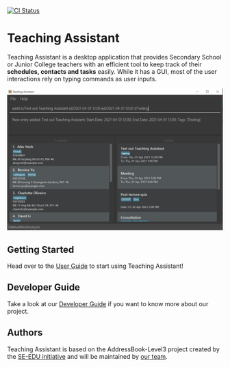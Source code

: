 [![CI Status](https://github.com/AY2021S2-CS2103T-W13-4/tp/workflows/Java%20CI/badge.svg)](https://github.com/AY2021S2-CS2103T-W13-4/tp/actions)

# Teaching Assistant
Teaching Assistant is a desktop application that provides Secondary School or Junior College teachers with an efficient tool to keep track of their **schedules, contacts and tasks** easily.
While it has a GUI, most of the user interactions rely on typing commands as user inputs.

![Ui](docs/images/Ui.png)

## Getting Started
Head over to the [User Guide](https://github.com/AY2021S2-CS2103T-W13-4/tp/blob/master/docs/UserGuide.md) to start using Teaching Assistant!

## Developer Guide
Take a look at our [Developer Guide](https://github.com/AY2021S2-CS2103T-W13-4/tp/blob/master/docs/DeveloperGuide.md) if you want to know more about our project.

## Authors
Teaching Assistant is based on the AddressBook-Level3 project created by the [SE-EDU initiative](https://se-education.org) and will be maintained by [our team](https://github.com/AY2021S2-CS2103T-W13-4/tp/blob/master/docs/AboutUs.md).
